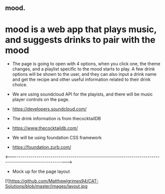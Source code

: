 ## mood.

# mood is a web app that plays music, and suggests drinks to pair with the mood

* The page is going to open with 4 options, when you click one, the theme changes, and a playlist specific to the mood starts to play. A few drink options will be shown to the user, and they can also input a drink name and get the recipe and other useful information related to their drink choice. 

* We are using soundcloud API for the playists, and there will be music player controls on the page.
* https://developers.soundcloud.com/

* The drink information is from thecocktailDB
* https://www.thecocktaildb.com/

* We will be using foundation CSS framework
* https://foundation.zurb.com/

<---------------------------------------------------------------------------------------------------------->

* Mock up for the page layout

[!]https://github.com/Matthewlgrimes94/CAT-Solutions/blob/master/images/layout.jpg
